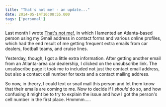 ```yaml
---
title: "That's not me! - an update..."
date: 2014-05-14T16:08:55.000
tags: ['personal']
---
```


Last month I wrote [That's not me!](/14/04/thats-not-me/), in which I lamented an Atlanta-based person using my Gmail address in contact forms and various online profiles, which had the end result of me getting frequent extra emails from car dealers, football teams, and cruise lines.

Yesterday, though, I got a little extra information. After getting another email from an Atlanta-area car dealership, I clicked on the unsubscribe link. The unsubscribe page it took me to included not just the contact email address, but also a contact cell number for texts and a contact mailing address.

So now, in theory, I could text or snail mail this person and let them know that their emails are coming to me. Now to decide if I _should_ do so, and how confusing it might be to try to explain the issue and how I got the person's cell number in the first place. Hmmmm.....
